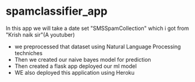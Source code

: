 # spamclassifier_app

In this app we will take a date set "SMSSpamCollection" which i got from "Krish naik sir"(A youtuber)

* we preprocessed that dataset using Natural Language Processing techniches
* Then we created our naive bayes model for prediction
* Then created a flask app deployed our ml model
* WE also deployed this application using Heroku
